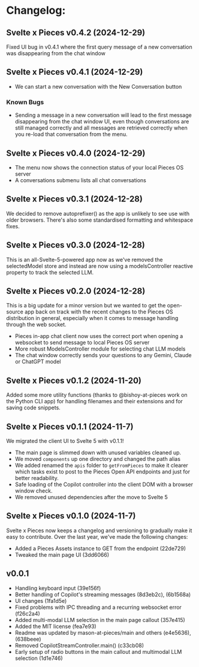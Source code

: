 # Changelog:

## Svelte x Pieces v0.4.2 (2024-12-29)

Fixed UI bug in v0.4.1 where the first query message of a new conversation was disappearing from the chat window

## Svelte x Pieces v0.4.1 (2024-12-29)

- We can start a new conversation with the New Conversation button

### Known Bugs

- Sending a message in a new conversation will lead to the first message disappearing from the chat window UI, even though conversations are still managed correctly and all messages are retrieved correctly when you re-load that conversation from the menu.

## Svelte x Pieces v0.4.0 (2024-12-29)

- The menu now shows the connection status of your local Pieces OS server
- A conversations submenu lists all chat conversations

## Svelte x Pieces v0.3.1 (2024-12-28)

We decided to remove autoprefixer() as the app is unlikely to see use with older browsers. There's also some standardised formatting and whitespace fixes.

## Svelte x Pieces v0.3.0 (2024-12-28)

This is an all-Svelte-5-powered app now as we've removed the selectedModel store and instead are now using a modelsController reactive property to track the selected LLM.

## Svelte x Pieces v0.2.0 (2024-12-28)

This is a big update for a minor version but we wanted to get the open-source app back on track with the recent changes to the Pieces OS distribution in general, especially when it comes to message handling through the web socket.

* Pieces in-app chat client now uses the correct port when opening a websocket to send message to local Pieces OS server
* More robust ModelsController module for selecting chat LLM models
* The chat window correctly sends your questions to any Gemini, Claude or ChatGPT model

## Svelte x Pieces v0.1.2 (2024-11-20)

Added some more utility functions (thanks to @bishoy-at-pieces work on the Python CLI app) for handling filenames and their extensions and for saving code snippets.

## Svelte x Pieces v0.1.1 (2024-11-7)

We migrated the client UI to Svelte 5 with v0.1.1!

* The main page is slimmed down with unused variables cleaned up.
* We moved `components` up one directory and changed the path alias
* We added renamed the `apis` folder to `getFromPieces` to make it clearer which tasks exist to post to the Pieces Open API endpoints and just for better readability.
* Safe loading of the Copilot controller into the client DOM with a browser window check.
* We removed unused dependencies after the move to Svelte 5

## Svelte x Pieces v0.1.0 (2024-11-7)

Svelte x Pieces now keeps a changelog and versioning to gradually make it easy to contribute. Over the last year, we've made the following changes:

* Added a Pieces Assets instance to GET from the endpoint (22de729)
* Tweaked the main page UI (3dd6066)

## v0.0.1

* Handling keyboard input (39e156f)
* Better handling of Copilot's streaming messages (8d3eb2c), (6b1568a)
* UI changes (1fa1d5e)
* Fixed problems with IPC threading and a recurring websocket error (f26c2a4)
* Added multi-modal LLM selection in the main page callout (357e415)
* Added the MIT license (fea7e93)
* Readme was updated by mason-at-pieces/main and others (e4e5636), (638beee)
* Removed CopilotStreamController.main() (c33cb08)
* Early setup of radio buttons in the main callout and multimodal LLM selection (1d1e746)